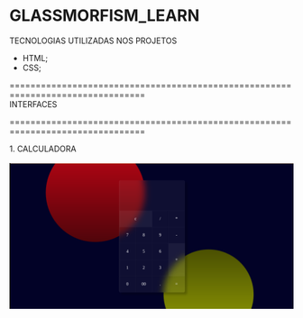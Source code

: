 # GLASSMORFISM_LEARN

TECNOLOGIAS UTILIZADAS NOS PROJETOS

 - HTML;
 - CSS;

 ================================================================================<br/>
                                    INTERFACES
                                    
 ================================================================================<br/>
 
 <div>1. CALCULADORA</div> <br/>
<img src="https://github.com/ElaineMoreira/GLASSMORFISM_LEARN/blob/main/calculadora/calculadoraInterface.png?raw=true" alt="image">

